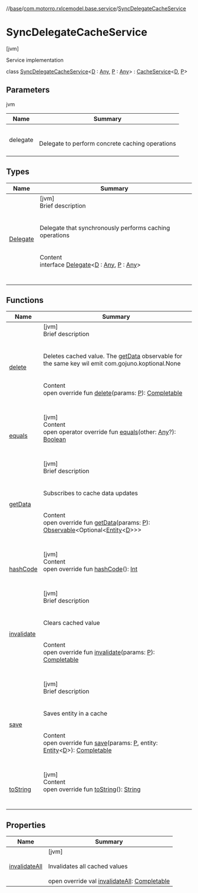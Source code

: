//[base](../../index.md)/[com.motorro.rxlcemodel.base.service](../index.md)/[SyncDelegateCacheService](index.md)



# SyncDelegateCacheService  
 [jvm] 

Service implementation

class [SyncDelegateCacheService](index.md)<[D](index.md) : [Any](https://kotlinlang.org/api/latest/jvm/stdlib/kotlin/-any/index.html), [P](index.md) : [Any](https://kotlinlang.org/api/latest/jvm/stdlib/kotlin/-any/index.html)> : [CacheService](../-cache-service/index.md)<[D](index.md), [P](index.md)>    


## Parameters  
  
jvm  
  
|  Name|  Summary| 
|---|---|
| delegate| <br><br>Delegate to perform concrete caching operations<br><br>
  


## Types  
  
|  Name|  Summary| 
|---|---|
| [Delegate](-delegate/index.md)| [jvm]  <br>Brief description  <br><br><br>Delegate that synchronously performs caching operations<br><br>  <br>Content  <br>interface [Delegate](-delegate/index.md)<[D](-delegate/index.md) : [Any](https://kotlinlang.org/api/latest/jvm/stdlib/kotlin/-any/index.html), [P](-delegate/index.md) : [Any](https://kotlinlang.org/api/latest/jvm/stdlib/kotlin/-any/index.html)>  <br><br><br>


## Functions  
  
|  Name|  Summary| 
|---|---|
| [delete](delete.md)| [jvm]  <br>Brief description  <br><br><br>Deletes cached value. The [getData](get-data.md) observable for the same key wil emit com.gojuno.koptional.None<br><br>  <br>Content  <br>open override fun [delete](delete.md)(params: [P](index.md)): [Completable](http://reactivex.io/RxJava/2.x/javadoc/io/reactivex/Completable.html)  <br><br><br>
| [equals](https://kotlinlang.org/api/latest/jvm/stdlib/kotlin/-any/equals.html)| [jvm]  <br>Content  <br>open operator override fun [equals](https://kotlinlang.org/api/latest/jvm/stdlib/kotlin/-any/equals.html)(other: [Any](https://kotlinlang.org/api/latest/jvm/stdlib/kotlin/-any/index.html)?): [Boolean](https://kotlinlang.org/api/latest/jvm/stdlib/kotlin/-boolean/index.html)  <br><br><br>
| [getData](get-data.md)| [jvm]  <br>Brief description  <br><br><br>Subscribes to cache data updates<br><br>  <br>Content  <br>open override fun [getData](get-data.md)(params: [P](index.md)): [Observable](http://reactivex.io/RxJava/2.x/javadoc/io/reactivex/Observable.html)<Optional<[Entity](../../com.motorro.rxlcemodel.base.entity/-entity/index.md)<[D](index.md)>>>  <br><br><br>
| [hashCode](https://kotlinlang.org/api/latest/jvm/stdlib/kotlin/-any/hash-code.html)| [jvm]  <br>Content  <br>open override fun [hashCode](https://kotlinlang.org/api/latest/jvm/stdlib/kotlin/-any/hash-code.html)(): [Int](https://kotlinlang.org/api/latest/jvm/stdlib/kotlin/-int/index.html)  <br><br><br>
| [invalidate](invalidate.md)| [jvm]  <br>Brief description  <br><br><br>Clears cached value<br><br>  <br>Content  <br>open override fun [invalidate](invalidate.md)(params: [P](index.md)): [Completable](http://reactivex.io/RxJava/2.x/javadoc/io/reactivex/Completable.html)  <br><br><br>
| [save](save.md)| [jvm]  <br>Brief description  <br><br><br>Saves entity in a cache<br><br>  <br>Content  <br>open override fun [save](save.md)(params: [P](index.md), entity: [Entity](../../com.motorro.rxlcemodel.base.entity/-entity/index.md)<[D](index.md)>): [Completable](http://reactivex.io/RxJava/2.x/javadoc/io/reactivex/Completable.html)  <br><br><br>
| [toString](https://kotlinlang.org/api/latest/jvm/stdlib/kotlin/-any/to-string.html)| [jvm]  <br>Content  <br>open override fun [toString](https://kotlinlang.org/api/latest/jvm/stdlib/kotlin/-any/to-string.html)(): [String](https://kotlinlang.org/api/latest/jvm/stdlib/kotlin/-string/index.html)  <br><br><br>


## Properties  
  
|  Name|  Summary| 
|---|---|
| [invalidateAll](index.md#com.motorro.rxlcemodel.base.service/SyncDelegateCacheService/invalidateAll/#/PointingToDeclaration/)|  [jvm] <br><br>Invalidates all cached values<br><br>open override val [invalidateAll](index.md#com.motorro.rxlcemodel.base.service/SyncDelegateCacheService/invalidateAll/#/PointingToDeclaration/): [Completable](http://reactivex.io/RxJava/2.x/javadoc/io/reactivex/Completable.html)   <br>


